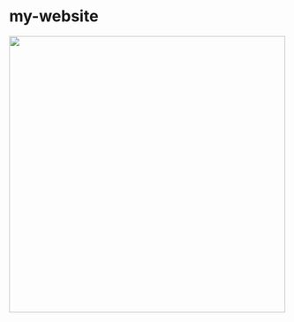 # my-website

<img src="https://github.com/graphieros/glyphGenerator/blob/master/my-website/myWebsite.png" width="500px">
